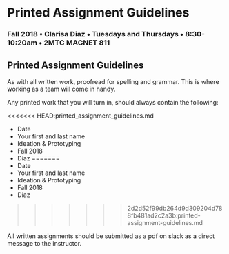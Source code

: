 # Printed Assignment Guidelines

### Fall 2018 • Clarisa Diaz • Tuesdays and Thursdays • 8:30-10:20am • 2MTC MAGNET 811

## Printed Assignment Guidelines

As with all written work, proofread for spelling and grammar. This is where working as a team will come in handy.

Any printed work that you will turn in, should always contain the following:

<<<<<<< HEAD:printed_assignment_guidelines.md
*   Date
*   Your first and last name
*   Ideation &amp; Prototyping
*   Fall 2018
*   Diaz
=======
* Date
* Your first and last name
* Ideation & Prototyping
* Fall 2018
* Diaz
>>>>>>> 2d2d52f99db264d9d309204d788fb481ad2c2a3b:printed-assignment-guidelines.md

All written assignments should be submitted as a pdf on slack as a direct message to the instructor.

